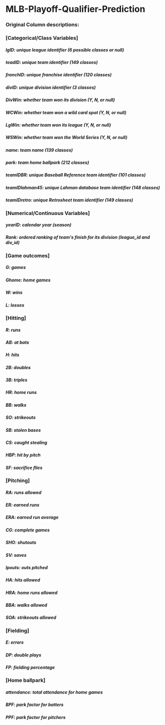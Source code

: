 # MLB-Playoff-Qualifier-Prediction
### Original Column descriptions:

### [Categorical/Class Variables] 
##### lgID: unique league identifier (6 possible classes or null)
##### teadID: unique team identifier (149 classes)
##### franchID: unique franchise identifier (120 classes)
##### divID: unique division identifier (3 classes)
##### DivWin: whether team won its division (Y, N, or null)
##### WCWin: whether team won a wild card spot (Y, N, or null)
##### LgWin: whether team won its league (Y, N, or null)
##### WSWin: whether team won the World Series (Y, N, or null)
##### name: team name (139 classes)
##### park: team home ballpark (212 classes)
##### teamIDBR: unique Baseball Reference team identifier (101 classes)
##### teamIDlahman45: unique Lahman database team identifier (148 classes)
##### teamIDretro: unique Retrosheet team identifier (149 classes)

### [Numerical/Continuous Variables]
##### yearID: calendar year (season)
##### Rank: ordered ranking of team's finish for its division (league_id and div_id)

### [Game outcomes]
##### G: games
##### Ghome: home games
##### W: wins
##### L: losses

### [Hitting]
##### R: runs
##### AB: at bats
##### H: hits
##### 2B: doubles
##### 3B: triples
##### HR: home runs
##### BB: walks
##### SO: strikeouts
##### SB: stolen bases
##### CS: caught stealing
##### HBP: hit by pitch
##### SF: sacrifice flies

### [Pitching]
##### RA: runs allowed
##### ER: earned runs
##### ERA: earned run average
##### CG: complete games
##### SHO: shutouts
##### SV: saves
##### Ipouts: outs pitched
##### HA: hits allowed
##### HRA: home runs allowed
##### BBA: walks allowed
##### SOA: strikeouts allowed

### [Fielding]
##### E: errors
##### DP: double plays
##### FP: fielding percentage

### [Home ballpark]
##### attendance: total attendance for home games
##### BPF: park factor for batters
##### PPF: park factor for pitchers
